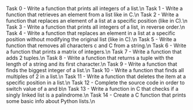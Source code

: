 Task 0 - Write a function that prints all integers of a list.\n
Task 1 - Write a function that retrieves an element from a list like in C.\n
Task 2 - Write a function that replaces an element of a list at a specific position (like in C).\n
Task 3 - Write a function that prints all integers of a list, in reverse order.\n
Task 4 - Write a function that replaces an element in a list at a specific position without modifying the original list (like in C).\n
Task 5 - Write a function that removes all characters c and C from a string.\n
Task 6 - Write a function that prints a matrix of integers.\n
Task 7 - Write a function that adds 2 tuples.\n
Task 8 - Write a function that returns a tuple with the length of a string and its first character.\n
Task 9 - Write a function that finds the biggest integer of a list.\n
Task 10 - Write a function that finds all multiples of 2 in a list.\n
Task 11 - Write a function that deletes the item at a specific position in a list.\n
Task 12 - Complete the source code in order to switch value of a and b\n
Task 13 - Write a function in C that checks if a singly linked list is a palindrome.\n
Task 14 - Create a C function that prints some basic info about Python lists.\n

